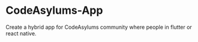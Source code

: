 # CodeAsylums-App
Create a hybrid app for CodeAsylums community where people in flutter or react native. 
